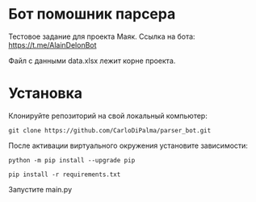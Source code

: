 # Бот помошник парсера
Тестовое задание для проекта Маяк.
Ссылка на бота:
https://t.me/AlainDelonBot

Файл с данными data.xlsx лежит корне проекта.
# Установка
Клонируйте репозиторий на свой локальный компьютер:
```
git clone https://github.com/CarloDiPalma/parser_bot.git
```
После активации виртуального окружения установите зависимости:

```
python -m pip install --upgrade pip
```
```
pip install -r requirements.txt
```
Запустите main.py